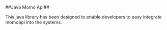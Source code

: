 ##Java Momo Api##

This java library has been designed to enable developers to easy integrate momoapi into the systems.
